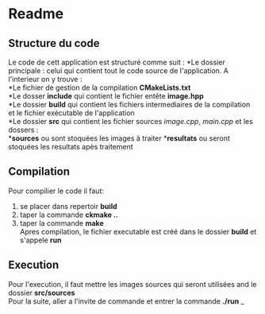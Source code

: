 # Readme 


## Structure du code 
Le code de cett application est structuré comme suit : 
*Le dossier principale : celui qui contient tout le code source de l'application. A l'interieur on y trouve :  
	*Le fichier de gestion de la compilation __CMakeLists.txt__  
	*Le dosser __include__ qui contient le fichier entête __image.hpp__  
	*Le dossier __build__ qui contient les fichiers intermediaires de la compilation et le fichier exécutable de l'application  
	*Le dossier __src__ qui contient les fichier sources *image.cpp*, *main.cpp* et les dossers :   
		*__sources__ ou sont stoquées les images à traiter 
		*__resultats__ ou seront stoquées les resultats apès traitement

## Compilation 
Pour compilier le code il faut:  
1. se placer dans repertoir __build__ 
2. taper la commande __ckmake ..__  
3. taper la commande __make__  
Apres compilation, le fichier executable est créé dans le dossier __build__ et s'appele __run__   

## Execution 
Pour l'execution, il faut mettre les images sources qui seront utilisées and le dossier __src/sources__  
Pour la suite, aller a l'invite de commande et entrer la commande __./run__  _
 

